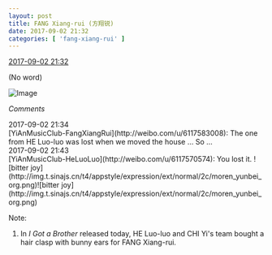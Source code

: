 ```yaml
---
layout: post
title: FANG Xiang-rui (方翔锐)
date: 2017-09-02 21:32
categories: [ 'fang-xiang-rui' ]
---
```


<div class="weibo-info">
  <a href="http://weibo.com/6117583008/FjZt3FMe9">2017-09-02 21:32</a>
</div>

(No word)

<!-- more -->

![Image](http://wx4.sinaimg.cn/mw690/006G0KNGgy1fj5guk53ydj30k00zk79i.jpg)

*Comments*

<div class="weibo-info">2017-09-02 21:34</div>
[YiAnMusicClub-FangXiangRui](http://weibo.com/u/6117583008): The one from HE Luo-luo was lost when we moved the house … So …

<div class="weibo-info">2017-09-02 21:43</div>
[YiAnMusicClub-HeLuoLuo](http://weibo.com/u/6117570574): You lost it. ![bitter joy](http://img.t.sinajs.cn/t4/appstyle/expression/ext/normal/2c/moren_yunbei_org.png)![bitter joy](http://img.t.sinajs.cn/t4/appstyle/expression/ext/normal/2c/moren_yunbei_org.png)

Note:
1. In *I Got a Brother* released today, HE Luo-luo and CHI Yi's team bought a hair clasp with bunny ears for FANG Xiang-rui.
